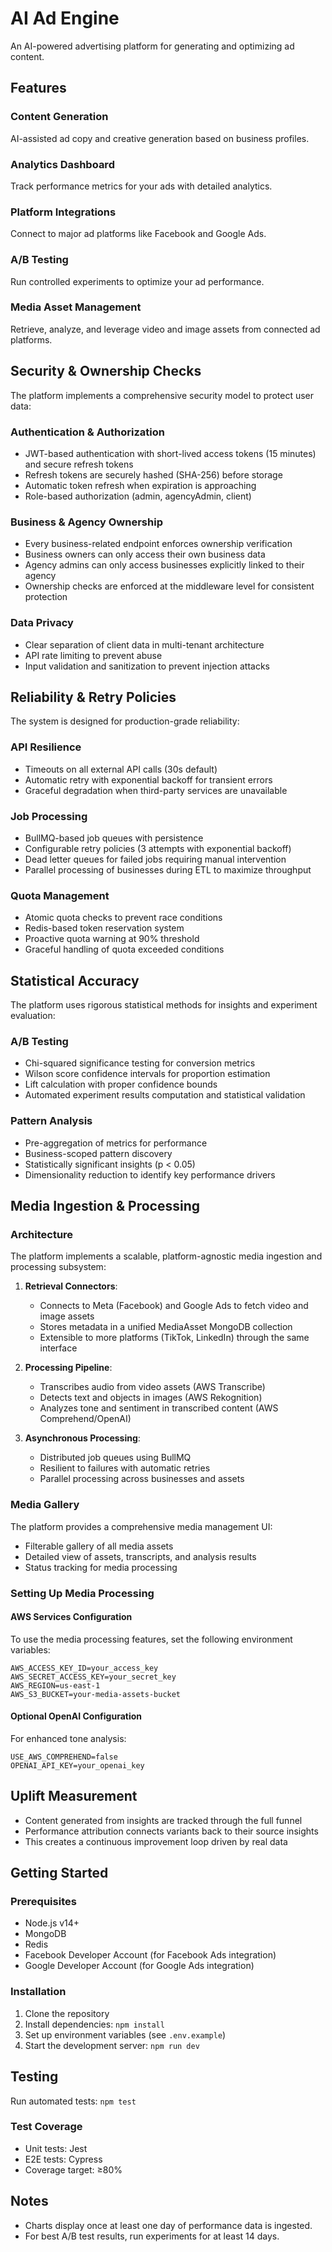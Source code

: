 
# AI Ad Engine

An AI-powered advertising platform for generating and optimizing ad content.

## Features

### Content Generation
AI-assisted ad copy and creative generation based on business profiles.

### Analytics Dashboard
Track performance metrics for your ads with detailed analytics.

### Platform Integrations
Connect to major ad platforms like Facebook and Google Ads.

### A/B Testing
Run controlled experiments to optimize your ad performance.

### Media Asset Management
Retrieve, analyze, and leverage video and image assets from connected ad platforms.

## Security & Ownership Checks

The platform implements a comprehensive security model to protect user data:

### Authentication & Authorization
- JWT-based authentication with short-lived access tokens (15 minutes) and secure refresh tokens
- Refresh tokens are securely hashed (SHA-256) before storage
- Automatic token refresh when expiration is approaching
- Role-based authorization (admin, agencyAdmin, client)

### Business & Agency Ownership
- Every business-related endpoint enforces ownership verification
- Business owners can only access their own business data
- Agency admins can only access businesses explicitly linked to their agency
- Ownership checks are enforced at the middleware level for consistent protection

### Data Privacy
- Clear separation of client data in multi-tenant architecture
- API rate limiting to prevent abuse
- Input validation and sanitization to prevent injection attacks

## Reliability & Retry Policies

The system is designed for production-grade reliability:

### API Resilience
- Timeouts on all external API calls (30s default)
- Automatic retry with exponential backoff for transient errors
- Graceful degradation when third-party services are unavailable

### Job Processing
- BullMQ-based job queues with persistence
- Configurable retry policies (3 attempts with exponential backoff)
- Dead letter queues for failed jobs requiring manual intervention
- Parallel processing of businesses during ETL to maximize throughput

### Quota Management
- Atomic quota checks to prevent race conditions
- Redis-based token reservation system
- Proactive quota warning at 90% threshold
- Graceful handling of quota exceeded conditions

## Statistical Accuracy

The platform uses rigorous statistical methods for insights and experiment evaluation:

### A/B Testing
- Chi-squared significance testing for conversion metrics
- Wilson score confidence intervals for proportion estimation
- Lift calculation with proper confidence bounds
- Automated experiment results computation and statistical validation

### Pattern Analysis
- Pre-aggregation of metrics for performance
- Business-scoped pattern discovery
- Statistically significant insights (p < 0.05)
- Dimensionality reduction to identify key performance drivers

## Media Ingestion & Processing

### Architecture
The platform implements a scalable, platform-agnostic media ingestion and processing subsystem:

1. **Retrieval Connectors**:
   - Connects to Meta (Facebook) and Google Ads to fetch video and image assets
   - Stores metadata in a unified MediaAsset MongoDB collection
   - Extensible to more platforms (TikTok, LinkedIn) through the same interface

2. **Processing Pipeline**:
   - Transcribes audio from video assets (AWS Transcribe)
   - Detects text and objects in images (AWS Rekognition)
   - Analyzes tone and sentiment in transcribed content (AWS Comprehend/OpenAI)

3. **Asynchronous Processing**:
   - Distributed job queues using BullMQ
   - Resilient to failures with automatic retries
   - Parallel processing across businesses and assets

### Media Gallery
The platform provides a comprehensive media management UI:

- Filterable gallery of all media assets
- Detailed view of assets, transcripts, and analysis results
- Status tracking for media processing

### Setting Up Media Processing

#### AWS Services Configuration
To use the media processing features, set the following environment variables:

```
AWS_ACCESS_KEY_ID=your_access_key
AWS_SECRET_ACCESS_KEY=your_secret_key
AWS_REGION=us-east-1
AWS_S3_BUCKET=your-media-assets-bucket
```

#### Optional OpenAI Configuration
For enhanced tone analysis:

```
USE_AWS_COMPREHEND=false
OPENAI_API_KEY=your_openai_key
```

## Uplift Measurement
- Content generated from insights are tracked through the full funnel
- Performance attribution connects variants back to their source insights
- This creates a continuous improvement loop driven by real data

## Getting Started

### Prerequisites
- Node.js v14+
- MongoDB
- Redis
- Facebook Developer Account (for Facebook Ads integration)
- Google Developer Account (for Google Ads integration)

### Installation
1. Clone the repository
2. Install dependencies: `npm install`
3. Set up environment variables (see `.env.example`)
4. Start the development server: `npm run dev`

## Testing

Run automated tests: `npm test`

### Test Coverage
- Unit tests: Jest
- E2E tests: Cypress
- Coverage target: ≥80%

## Notes
- Charts display once at least one day of performance data is ingested.
- For best A/B test results, run experiments for at least 14 days.


